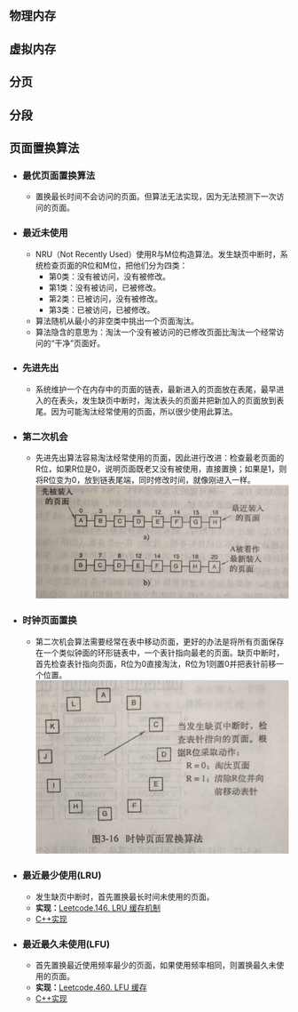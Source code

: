 ## 物理内存
## 虚拟内存
## 分页
## 分段
## 页面置换算法
- ### 最优页面置换算法
  - 置换最长时间不会访问的页面。但算法无法实现，因为无法预测下一次访问的页面。
- ### 最近未使用
  - NRU（Not Recently Used）使用R与M位构造算法。发生缺页中断时，系统检查页面的R位和M位，把他们分为四类：
    - 第0类：没有被访问，没有被修改。
    - 第1类：没有被访问，已被修改。
    - 第2类：已被访问，没有被修改。
    - 第3类：已被访问，已被修改。
  - 算法随机从最小的非空类中挑出一个页面淘汰。
  - 算法隐含的意思为：淘汰一个没有被访问的已修改页面比淘汰一个经常访问的“干净”页面好。
- ### 先进先出
  - 系统维护一个在内存中的页面的链表，最新进入的页面放在表尾，最早进入的在表头，发生缺页中断时，淘汰表头的页面并把新加入的页面放到表尾。因为可能淘汰经常使用的页面，所以很少使用此算法。
- ### 第二次机会
  - 先进先出算法容易淘汰经常使用的页面，因此进行改进：检查最老页面的R位，如果R位是0，说明页面既老又没有被使用，直接置换；如果是1，则将R位变为0，放到链表尾端，同时修改时间，就像刚进入一样。![](第二次机会.jpg)
- ### 时钟页面置换
  - 第二次机会算法需要经常在表中移动页面，更好的办法是将所有页面保存在一个类似钟面的环形链表中，一个表针指向最老的页面。缺页中断时，首先检查表针指向页面，R位为0直接淘汰，R位为1则置0并把表针前移一个位置。![](时钟置换.jpg)
- ### 最近最少使用(LRU)
  - 发生缺页中断时，首先置换最长时间未使用的页面。
  - **实现：**[Leetcode.146. LRU 缓存机制](https://leetcode-cn.com/problems/lru-cache/)
  - [C++实现](LRU.cpp)
- ### 最近最久未使用(LFU)
  - 首先置换最近使用频率最少的页面，如果使用频率相同，则置换最久未使用的页面。
  - **实现：**[Leetcode.460. LFU 缓存](https://leetcode-cn.com/problems/lfu-cache/)
  - [C++实现](LFU.cpp)